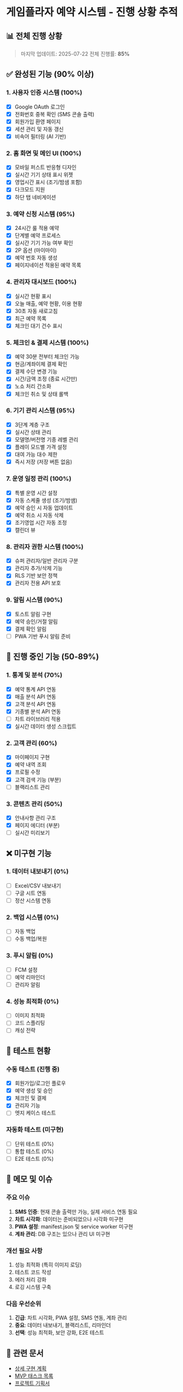 # 게임플라자 예약 시스템 - 진행 상황 추적

## 📊 전체 진행 상황
> 마지막 업데이트: 2025-07-22
> 전체 진행률: **85%**

## ✅ 완성된 기능 (90% 이상)

### 1. 사용자 인증 시스템 (100%)
- [x] Google OAuth 로그인
- [x] 전화번호 중복 확인 (SMS 콘솔 출력)
- [x] 회원가입 환영 페이지
- [x] 세션 관리 및 자동 갱신
- [x] 비속어 필터링 (AI 기반)

### 2. 홈 화면 및 메인 UI (100%)
- [x] 모바일 퍼스트 반응형 디자인
- [x] 실시간 기기 상태 표시 위젯
- [x] 영업시간 표시 (조기/밤샘 포함)
- [x] 다크모드 지원
- [x] 하단 탭 네비게이션

### 3. 예약 신청 시스템 (95%)
- [x] 24시간 룰 적용 예약
- [x] 단계별 예약 프로세스
- [x] 실시간 기기 가능 여부 확인
- [x] 2P 옵션 (마이마이)
- [x] 예약 번호 자동 생성
- [x] 페이지네이션 적용된 예약 목록

### 4. 관리자 대시보드 (100%)
- [x] 실시간 현황 표시
- [x] 오늘 매출, 예약 현황, 이용 현황
- [x] 30초 자동 새로고침
- [x] 최근 예약 목록
- [x] 체크인 대기 건수 표시

### 5. 체크인 & 결제 시스템 (100%)
- [x] 예약 30분 전부터 체크인 가능
- [x] 현금/계좌이체 결제 확인
- [x] 결제 수단 변경 기능
- [x] 시간/금액 조정 (종료 시간만)
- [x] 노쇼 처리 간소화
- [x] 체크인 취소 및 상태 롤백

### 6. 기기 관리 시스템 (95%)
- [x] 3단계 계층 구조
- [x] 실시간 상태 관리
- [x] 모델명/버전명 기종 레벨 관리
- [x] 플레이 모드별 가격 설정
- [x] 대여 가능 대수 제한
- [x] 즉시 저장 (저장 버튼 없음)

### 7. 운영 일정 관리 (100%)
- [x] 특별 운영 시간 설정
- [x] 자동 스케줄 생성 (조기/밤샘)
- [x] 예약 승인 시 자동 업데이트
- [x] 예약 취소 시 자동 삭제
- [x] 조기영업 시간 자동 조정
- [x] 캘린더 뷰

### 8. 관리자 권한 시스템 (100%)
- [x] 슈퍼 관리자/일반 관리자 구분
- [x] 관리자 추가/삭제 기능
- [x] RLS 기반 보안 정책
- [x] 관리자 전용 API 보호

### 9. 알림 시스템 (90%)
- [x] 토스트 알림 구현
- [x] 예약 승인/거절 알림
- [x] 결제 확인 알림
- [ ] PWA 기반 푸시 알림 준비

## 🚧 진행 중인 기능 (50-89%)

### 1. 통계 및 분석 (70%)
- [x] 예약 통계 API 연동
- [x] 매출 분석 API 연동
- [x] 고객 분석 API 연동
- [x] 기종별 분석 API 연동
- [ ] 차트 라이브러리 적용
- [x] 실시간 데이터 생성 스크립트

### 2. 고객 관리 (60%)
- [x] 마이페이지 구현
- [x] 예약 내역 조회
- [x] 프로필 수정
- [x] 고객 검색 기능 (부분)
- [ ] 블랙리스트 관리

### 3. 콘텐츠 관리 (50%)
- [x] 안내사항 관리 구조
- [x] 페이지 에디터 (부분)
- [ ] 실시간 미리보기

## ❌ 미구현 기능

### 1. 데이터 내보내기 (0%)
- [ ] Excel/CSV 내보내기
- [ ] 구글 시트 연동
- [ ] 정산 시스템 연동

### 2. 백업 시스템 (0%)
- [ ] 자동 백업
- [ ] 수동 백업/복원

### 3. 푸시 알림 (0%)
- [ ] FCM 설정
- [ ] 예약 리마인더
- [ ] 관리자 알림

### 4. 성능 최적화 (0%)
- [ ] 이미지 최적화
- [ ] 코드 스플리팅
- [ ] 캐싱 전략

## 🧪 테스트 현황

### 수동 테스트 (진행 중)
- [x] 회원가입/로그인 플로우
- [x] 예약 생성 및 승인
- [x] 체크인 및 결제
- [x] 관리자 기능
- [ ] 엣지 케이스 테스트

### 자동화 테스트 (미구현)
- [ ] 단위 테스트 (0%)
- [ ] 통합 테스트 (0%)
- [ ] E2E 테스트 (0%)

## 📝 메모 및 이슈

### 주요 이슈
1. **SMS 인증**: 현재 콘솔 출력만 가능, 실제 서비스 연동 필요
2. **차트 시각화**: 데이터는 준비되었으나 시각화 미구현
3. **PWA 설정**: manifest.json 및 service worker 미구현
4. **계좌 관리**: DB 구조는 있으나 관리 UI 미구현

### 개선 필요 사항
1. 성능 최적화 (특히 이미지 로딩)
2. 테스트 코드 작성
3. 에러 처리 강화
4. 로깅 시스템 구축

### 다음 우선순위
1. **긴급**: 차트 시각화, PWA 설정, SMS 연동, 계좌 관리
2. **중요**: 데이터 내보내기, 블랙리스트, 리마인더
3. **선택**: 성능 최적화, 보안 강화, E2E 테스트

## 🔗 관련 문서
- [상세 구현 계획](./detailed-implementation-plan.md)
- [MVP 태스크 목록](./mvp-launch-tasks.json)
- [프로젝트 기획서](/docs/planning/complete_specification.md)